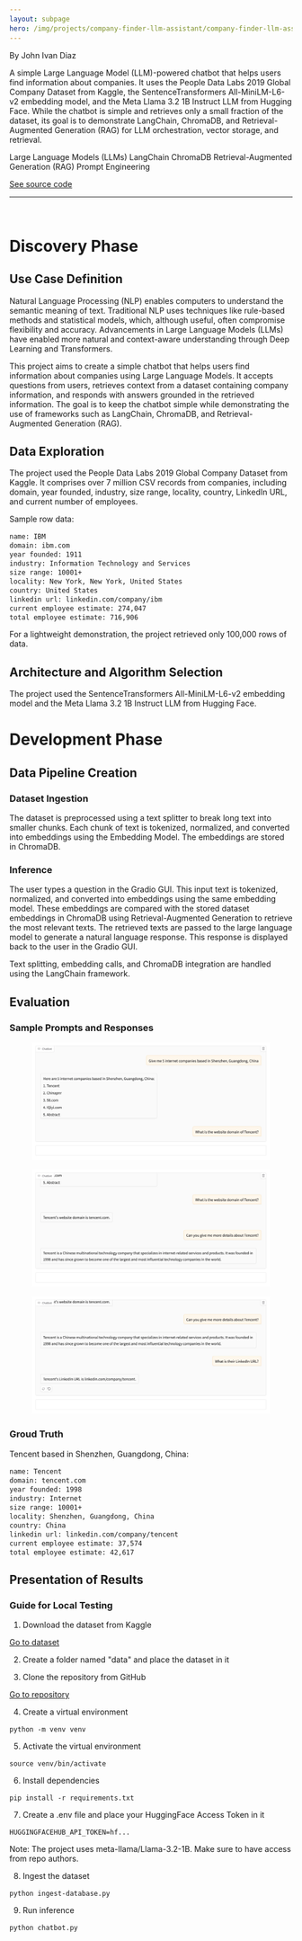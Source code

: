 ```yaml
---
layout: subpage
hero: /img/projects/company-finder-llm-assistant/company-finder-llm-assistant.webp
---
```


<title>Finding Company Details through Large Language Model (LLM)-Powered Assistant Using LangChain, ChromaDB, and Retrieval-Augmented Generation (RAG)</title>

By John Ivan Diaz

A simple Large Language Model (LLM)-powered chatbot that helps users find information about companies. It uses the People Data Labs 2019 Global Company Dataset from Kaggle, the SentenceTransformers All-MiniLM-L6-v2 embedding model, and the Meta Llama 3.2 1B Instruct LLM from Hugging Face. While the chatbot is simple and retrieves only a small fraction of the dataset, its goal is to demonstrate LangChain, ChromaDB, and Retrieval-Augmented Generation (RAG) for LLM orchestration, vector storage, and retrieval.

<tag>Large Language Models (LLMs)</tag>
<tag>LangChain</tag>
<tag>ChromaDB</tag>
<tag>Retrieval-Augmented Generation (RAG)</tag>
<tag>Prompt Engineering</tag>

<a href="https://github.com/ivanintelligence/company-finder-llm-assistant" class="arrow-link">See source code</a>

<hr class="hr-custom">
<br>

<h1>Discovery Phase</h1>

<h2>Use Case Definition</h2>

Natural Language Processing (NLP) enables computers to understand the semantic meaning of text. Traditional NLP uses techniques like rule-based methods and statistical models, which, although useful, often compromise flexibility and accuracy. Advancements in Large Language Models (LLMs) have enabled more natural and context-aware understanding through Deep Learning and Transformers.

This project aims to create a simple chatbot that helps users find information about companies using Large Language Models. It accepts questions from users, retrieves context from a dataset containing company information, and responds with answers grounded in the retrieved information. The goal is to keep the chatbot simple while demonstrating the use of frameworks such as LangChain, ChromaDB, and Retrieval-Augmented Generation (RAG).

<h2>Data Exploration</h2>

The project used the People Data Labs 2019 Global Company Dataset from Kaggle. It comprises over 7 million CSV records from companies, including domain, year founded, industry, size range, locality, country, LinkedIn URL, and current number of employees.

Sample row data:
```code
name: IBM  
domain: ibm.com  
year founded: 1911  
industry: Information Technology and Services  
size range: 10001+  
locality: New York, New York, United States  
country: United States  
linkedin url: linkedin.com/company/ibm  
current employee estimate: 274,047  
total employee estimate: 716,906
```

For a lightweight demonstration, the project retrieved only 100,000 rows of data.

<h2>Architecture and Algorithm Selection</h2>

The project used the SentenceTransformers All-MiniLM-L6-v2 embedding model and the Meta Llama 3.2 1B Instruct LLM from Hugging Face.

<h1>Development Phase</h1>

<h2>Data Pipeline Creation</h2>

<h3>Dataset Ingestion</h3>

The dataset is preprocessed using a text splitter to break long text into smaller chunks. Each chunk of text is tokenized, normalized, and converted into embeddings using the Embedding Model. The embeddings are stored in ChromaDB.

<h3>Inference</h3>

The user types a question in the Gradio GUI. This input text is tokenized, normalized, and converted into embeddings using the same embedding model. These embeddings are compared with the stored dataset embeddings in ChromaDB using Retrieval-Augmented Generation to retrieve the most relevant texts. The retrieved texts are passed to the large language model to generate a natural language response. This response is displayed back to the user in the Gradio GUI.

Text splitting, embedding calls, and ChromaDB integration are handled using the LangChain framework.

<h2>Evaluation</h2>

<h3>Sample Prompts and Responses</h3>

<figure>
  <img src="/img/projects/company-finder-llm-assistant/sample-prompts-and-responses-1.webp">
</figure>
<figure>
  <img src="/img/projects/company-finder-llm-assistant/sample-prompts-and-responses-2.webp">
</figure>
<figure>
  <img src="/img/projects/company-finder-llm-assistant/sample-prompts-and-responses-3.webp">
</figure>

<h3>Groud Truth</h3>

Tencent based in Shenzhen, Guangdong, China:
```code
name: Tencent  
domain: tencent.com  
year founded: 1998  
industry: Internet  
size range: 10001+  
locality: Shenzhen, Guangdong, China  
country: China  
linkedin url: linkedin.com/company/tencent  
current employee estimate: 37,574  
total employee estimate: 42,617
```

<h2>Presentation of Results</h2>

<h3>Guide for Local Testing</h3>

<ol>
  <li>
    Download the dataset from Kaggle
  </li>
</ol>

<a href="https://www.kaggle.com/datasets/peopledatalabssf/free-7-million-company-dataset/data" class="arrow-link">Go to dataset</a>

<ol start="2">
  <li>
    Create a folder named "data" and place the dataset in it
  </li>
</ol>

<ol start="3">
  <li>
    Clone the repository from GitHub
  </li>
</ol>

<a href="https://github.com/ivanintelligence/company-finder-llm-assistant" class="arrow-link">Go to repository</a>

<ol start="4">
  <li>
    Create a virtual environment
  </li>
</ol>

```code
python -m venv venv
```

<ol start="5">
  <li>
    Activate the virtual environment
  </li>
</ol>

```code
source venv/bin/activate
```

<ol start="6">
  <li>
    Install dependencies
  </li>
</ol>

```code
pip install -r requirements.txt
```

<ol start="7">
  <li>
    Create a .env file and place your HuggingFace Access Token in it
  </li>
</ol>

```code
HUGGINGFACEHUB_API_TOKEN=hf...
```

Note: The project uses meta-llama/Llama-3.2-1B. Make sure to have access from repo authors.

<ol start="8">
  <li>
    Ingest the dataset
  </li>
</ol>

```code
python ingest-database.py
```

<ol start="9">
  <li>
    Run inference
  </li>
</ol>

```code
python chatbot.py
```
